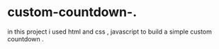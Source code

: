 # custom-countdown-.
in this project i used html and css , javascript to build a simple custom countdown .
